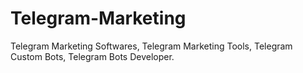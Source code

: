 # Telegram-Marketing
Telegram Marketing Softwares, Telegram Marketing Tools, Telegram Custom Bots, Telegram Bots Developer.

